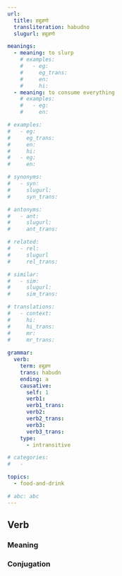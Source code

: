 ```yaml
---
url: 
  title: हबुड़णो
  transliteration: habudno
  slugurl: हबुड़णो

meanings:
  - meaning: to slurp
    # examples:
    #   - eg:
    #     eg_trans:
    #     en:
    #     hi:
  - meaning: to consume everything
    # examples:
    #   - eg:
    #     en:  

# examples:
#   - eg:
#     eg_trans: 
#     en:
#     hi:
#   - eg:
#     en:

# synonyms:
#   - syn:
#     slugurl:
#     syn_trans: 

# antonyms:
#   - ant:
#     slugurl:
#     ant_trans: 

# related:
#   - rel:
#     slugurl
#     rel_trans: 

# similar:
#   - sim: 
#     slugurl:
#     sim_trans:

# translations:
#   - context:
#     hi:
#     hi_trans:
#     mr:
#     mr_trans:
    
grammar:
  verb:
    term: हबुड़ण
    trans: habudn
    ending: a
    causative:
      self: 1
      verb1:
      verb1_trans:
      verb2:
      verb2_trans:
      verb3:
      verb3_trans:
    type:
      - intransitive

# categories:
#   -

topics:
  - food-and-drink

# abc: abc   
---
```


## Verb
<!-- <fos :grammar="grammar" :url="url"></fos> -->

### Meaning
<meaning :meanings="meanings" :url="url"></meaning>

<!-- ### Examples
<eg :eg="examples" :url="url"></eg> -->

<!-- ### Synonyms
<syn :syn="synonyms" :url="url"></syn> -->

<!-- ### Antonyms
<ant :ant="antonyms" :url="url"></ant> -->

<!-- ### Translation
<translation :translation="translations_verb" :url="url"></translation> -->

### Conjugation
<verb-conj :grammar="grammar" :url="url"></verb-conj>

<!-- ### Related
<related :related="related" :url="url"></related> -->

<!-- ### Similar
<similar :similar="similar" :url="url"></similar> -->